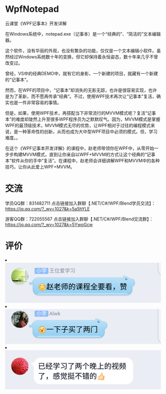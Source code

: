 # WpfNotepad

云课堂《WPF记事本》开发详解

在Windows系统中，notepad.exe（记事本）是一个“经典的”、“简洁的”文本编辑器。

这个软件，没有华丽的外观，也没有繁杂的功能，仅仅是一个文本编辑小软件。虽然经过Windows系统数十年的变换，但它却保持着永恒姿态，数十年来几乎不曾改变过。

曾经，VS中的经典DEMO中，就有它的身影，一个新建的项目，就藏有一个新建的“记事本”。

然而，在WPF的项目中，“记事本”却消失的无影无踪，也许是很容易实现，也许是为了革新，而不愿再传承“经典”。不过，使用WPF技术再次让“记事本”复活，确实也是一件非常容易的事情。

但是，如果，使用WPF技术，再搭配当下非常流行的MVVM模式呢？复活“记事本”的难度却陡然上升至很多WPF程序员为之默默叹气。因为，MVVM模式是掌握WPF的最顶级技术，MVVM模式无尽的优势，让WPF相对于过往的编程模式来说，是一种革命性的创新，从而也成为大中型WPF项目中必须的模式。但，学习难度。。

在这个《WPF记事本开发详解》的课程中，赵老师带领你在WPF中，从零开始一步步构建MVVM模式，直到让你亲自以WPF+MVVM的方式让这个经典的“记事本”软件从你的手中“复活”。在课程中，赵老师会详细讲解WPF和MVVM中的各种技巧，让你从此爱上WPF+MVVM。

# 交流

学员QQ群：831482711  点击链接加入群聊【.NET/C#/WPF/Blend学员交流】：https://jq.qq.com/?_wv=1027&k=5a5hYLE

游客QQ群：722055567  点击链接加入群聊【.NET/C#/WPF/Blend交流群】：https://jq.qq.com/?_wv=1027&k=5YwoGcw

# 评价

<li><img src="https://raw.githubusercontent.com/zmrbak/WpfNotepad/master/%E5%AD%A6%E5%91%98%E8%AF%84%E4%BB%B7/Screenshot_2020-07-01-23-06-54.png"><br/>
<li><img src="https://raw.githubusercontent.com/zmrbak/WpfNotepad/master/%E5%AD%A6%E5%91%98%E8%AF%84%E4%BB%B7/Screenshot_2020-07-01-23-07-20.png"><br/>
<li><img src="https://raw.githubusercontent.com/zmrbak/WpfNotepad/master/%E5%AD%A6%E5%91%98%E8%AF%84%E4%BB%B7/Screenshot_2020-07-03-14-15-42.png"><br/>
